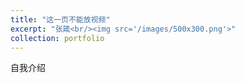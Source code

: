 ```yaml
---
title: "这一页不能放视频"
excerpt: "张箴<br/><img src='/images/500x300.png'>"
collection: portfolio
---
```


自我介绍